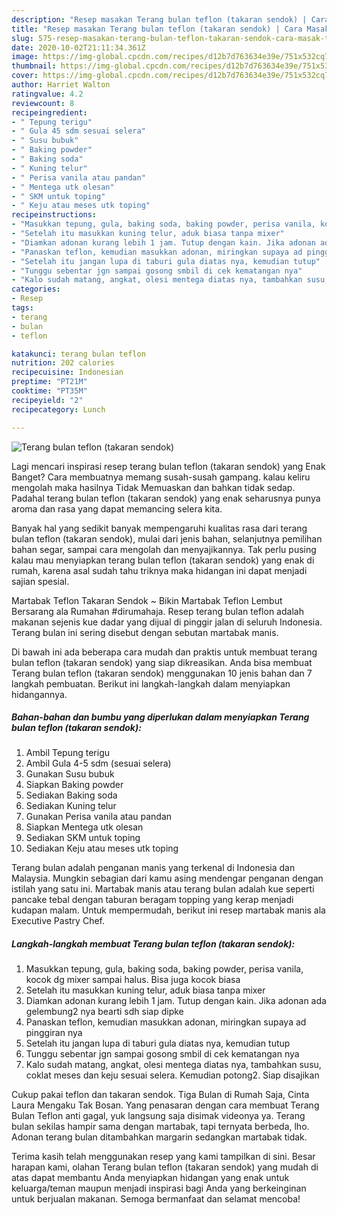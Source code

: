 ```yaml
---
description: "Resep masakan Terang bulan teflon (takaran sendok) | Cara Masak Terang bulan teflon (takaran sendok) Yang Enak Dan Lezat"
title: "Resep masakan Terang bulan teflon (takaran sendok) | Cara Masak Terang bulan teflon (takaran sendok) Yang Enak Dan Lezat"
slug: 575-resep-masakan-terang-bulan-teflon-takaran-sendok-cara-masak-terang-bulan-teflon-takaran-sendok-yang-enak-dan-lezat
date: 2020-10-02T21:11:34.361Z
image: https://img-global.cpcdn.com/recipes/d12b7d763634e39e/751x532cq70/terang-bulan-teflon-takaran-sendok-foto-resep-utama.jpg
thumbnail: https://img-global.cpcdn.com/recipes/d12b7d763634e39e/751x532cq70/terang-bulan-teflon-takaran-sendok-foto-resep-utama.jpg
cover: https://img-global.cpcdn.com/recipes/d12b7d763634e39e/751x532cq70/terang-bulan-teflon-takaran-sendok-foto-resep-utama.jpg
author: Harriet Walton
ratingvalue: 4.2
reviewcount: 8
recipeingredient:
- " Tepung terigu"
- " Gula 45 sdm sesuai selera"
- " Susu bubuk"
- " Baking powder"
- " Baking soda"
- " Kuning telur"
- " Perisa vanila atau pandan"
- " Mentega utk olesan"
- " SKM untuk toping"
- " Keju atau meses utk toping"
recipeinstructions:
- "Masukkan tepung, gula, baking soda, baking powder, perisa vanila, kocok dg mixer sampai halus. Bisa juga kocok biasa"
- "Setelah itu masukkan kuning telur, aduk biasa tanpa mixer"
- "Diamkan adonan kurang lebih 1 jam. Tutup dengan kain. Jika adonan ada gelembung2 nya bearti sdh siap dipke"
- "Panaskan teflon, kemudian masukkan adonan, miringkan supaya ad pinggiran nya"
- "Setelah itu jangan lupa di taburi gula diatas nya, kemudian tutup"
- "Tunggu sebentar jgn sampai gosong smbil di cek kematangan nya"
- "Kalo sudah matang, angkat, olesi mentega diatas nya, tambahkan susu, coklat meses dan keju sesuai selera. Kemudian potong2. Siap disajikan"
categories:
- Resep
tags:
- terang
- bulan
- teflon

katakunci: terang bulan teflon 
nutrition: 202 calories
recipecuisine: Indonesian
preptime: "PT21M"
cooktime: "PT35M"
recipeyield: "2"
recipecategory: Lunch

---
```



![Terang bulan teflon (takaran sendok)](https://img-global.cpcdn.com/recipes/d12b7d763634e39e/751x532cq70/terang-bulan-teflon-takaran-sendok-foto-resep-utama.jpg)

Lagi mencari inspirasi resep terang bulan teflon (takaran sendok) yang Enak Banget? Cara membuatnya memang susah-susah gampang. kalau keliru mengolah maka hasilnya Tidak Memuaskan dan bahkan tidak sedap. Padahal terang bulan teflon (takaran sendok) yang enak seharusnya punya aroma dan rasa yang dapat memancing selera kita.

Banyak hal yang sedikit banyak mempengaruhi kualitas rasa dari terang bulan teflon (takaran sendok), mulai dari jenis bahan, selanjutnya pemilihan bahan segar, sampai cara mengolah dan menyajikannya. Tak perlu pusing kalau mau menyiapkan terang bulan teflon (takaran sendok) yang enak di rumah, karena asal sudah tahu triknya maka hidangan ini dapat menjadi sajian spesial.

Martabak Teflon Takaran Sendok ~ Bikin Martabak Teflon Lembut Bersarang ala Rumahan #dirumahaja. Resep terang bulan teflon adalah makanan sejenis kue dadar yang dijual di pinggir jalan di seluruh Indonesia. Terang bulan ini sering disebut dengan sebutan martabak manis.


Di bawah ini ada beberapa cara mudah dan praktis untuk membuat terang bulan teflon (takaran sendok) yang siap dikreasikan. Anda bisa membuat Terang bulan teflon (takaran sendok) menggunakan 10 jenis bahan dan 7 langkah pembuatan. Berikut ini langkah-langkah dalam menyiapkan hidangannya.

<!--inarticleads1-->

##### Bahan-bahan dan bumbu yang diperlukan dalam menyiapkan Terang bulan teflon (takaran sendok):

1. Ambil  Tepung terigu
1. Ambil  Gula 4-5 sdm (sesuai selera)
1. Gunakan  Susu bubuk
1. Siapkan  Baking powder
1. Sediakan  Baking soda
1. Sediakan  Kuning telur
1. Gunakan  Perisa vanila atau pandan
1. Siapkan  Mentega utk olesan
1. Sediakan  SKM untuk toping
1. Sediakan  Keju atau meses utk toping


Terang bulan adalah penganan manis yang terkenal di Indonesia dan Malaysia. Mungkin sebagian dari kamu asing mendengar penganan dengan istilah yang satu ini. Martabak manis atau terang bulan adalah kue seperti pancake tebal dengan taburan beragam topping yang kerap menjadi kudapan malam. Untuk mempermudah, berikut ini resep martabak manis ala Executive Pastry Chef. 

<!--inarticleads2-->

##### Langkah-langkah membuat Terang bulan teflon (takaran sendok):

1. Masukkan tepung, gula, baking soda, baking powder, perisa vanila, kocok dg mixer sampai halus. Bisa juga kocok biasa
1. Setelah itu masukkan kuning telur, aduk biasa tanpa mixer
1. Diamkan adonan kurang lebih 1 jam. Tutup dengan kain. Jika adonan ada gelembung2 nya bearti sdh siap dipke
1. Panaskan teflon, kemudian masukkan adonan, miringkan supaya ad pinggiran nya
1. Setelah itu jangan lupa di taburi gula diatas nya, kemudian tutup
1. Tunggu sebentar jgn sampai gosong smbil di cek kematangan nya
1. Kalo sudah matang, angkat, olesi mentega diatas nya, tambahkan susu, coklat meses dan keju sesuai selera. Kemudian potong2. Siap disajikan


Cukup pakai teflon dan takaran sendok. Tiga Bulan di Rumah Saja, Cinta Laura Mengaku Tak Bosan. Yang penasaran dengan cara membuat Terang Bulan Teflon anti gagal, yuk langsung saja disimak videonya ya. Terang bulan sekilas hampir sama dengan martabak, tapi ternyata berbeda, lho. Adonan terang bulan ditambahkan margarin sedangkan martabak tidak. 

Terima kasih telah menggunakan resep yang kami tampilkan di sini. Besar harapan kami, olahan Terang bulan teflon (takaran sendok) yang mudah di atas dapat membantu Anda menyiapkan hidangan yang enak untuk keluarga/teman maupun menjadi inspirasi bagi Anda yang berkeinginan untuk berjualan makanan. Semoga bermanfaat dan selamat mencoba!
